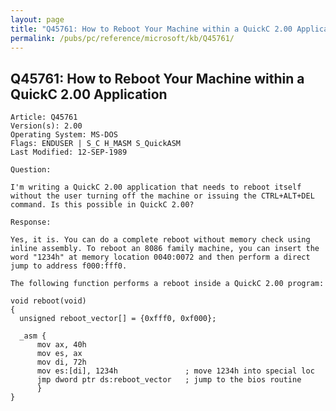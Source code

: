 ```yaml
---
layout: page
title: "Q45761: How to Reboot Your Machine within a QuickC 2.00 Application"
permalink: /pubs/pc/reference/microsoft/kb/Q45761/
---
```


## Q45761: How to Reboot Your Machine within a QuickC 2.00 Application

	Article: Q45761
	Version(s): 2.00
	Operating System: MS-DOS
	Flags: ENDUSER | S_C H_MASM S_QuickASM
	Last Modified: 12-SEP-1989
	
	Question:
	
	I'm writing a QuickC 2.00 application that needs to reboot itself
	without the user turning off the machine or issuing the CTRL+ALT+DEL
	command. Is this possible in QuickC 2.00?
	
	Response:
	
	Yes, it is. You can do a complete reboot without memory check using
	inline assembly. To reboot an 8086 family machine, you can insert the
	word "1234h" at memory location 0040:0072 and then perform a direct
	jump to address f000:fff0.
	
	The following function performs a reboot inside a QuickC 2.00 program:
	
	void reboot(void)
	{
	  unsigned reboot_vector[] = {0xfff0, 0xf000};
	
	  _asm {
	      mov ax, 40h
	      mov es, ax
	      mov di, 72h
	      mov es:[di], 1234h               ; move 1234h into special loc
	      jmp dword ptr ds:reboot_vector   ; jump to the bios routine
	      }
	}

